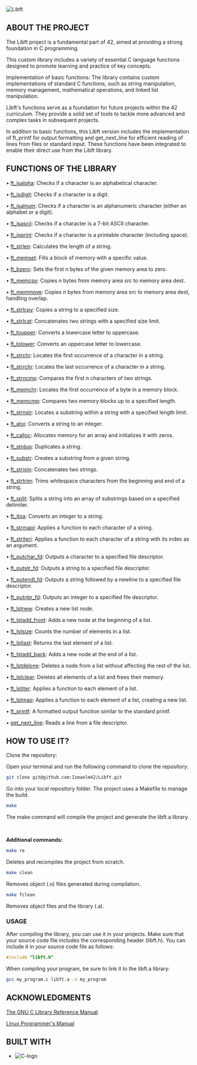 <img alt="Libft" src="https://img.shields.io/badge/LIBFT-42-blue">

## ABOUT THE PROJECT

The Libft project is a fundamental part of 42, aimed at providing a strong foundation in C programming.

This custom library includes a variety of essential C language functions designed to promote learning and practice of key concepts.

Implementation of basic functions: The library contains custom implementations of standard C functions, such as string manipulation, memory management, mathematical operations, and linked list manipulation.

Libft's functions serve as a foundation for future projects within the 42 curriculum. They provide a solid set of tools to tackle more advanced and complex tasks in subsequent projects.

In addition to basic functions, this Libft version includes the implementation of ft_printf for output formatting and get_next_line for efficient reading of lines from files or standard input. These functions have been integrated to enable their direct use from the Libft library.

## FUNCTIONS OF THE LIBRARY

• [ft_isalpha](https://github.com/Ismaelm42/Libft/blob/main/libft/ft_isalpha.c): Checks if a character is an alphabetical character.

• [ft_isdigit](https://github.com/Ismaelm42/Libft/blob/main/libft/ft_isdigit.c): Checks if a character is a digit.

• [ft_isalnum](https://github.com/Ismaelm42/Libft/blob/main/libft/ft_isalnum.c): Checks if a character is an alphanumeric character (either an alphabet or a digit).

• [ft_isascii](https://github.com/Ismaelm42/Libft/blob/main/libft/ft_isascii.c): Checks if a character is a 7-bit ASCII character.

• [ft_isprint](https://github.com/Ismaelm42/Libft/blob/main/libft/ft_isprint.c): Checks if a character is a printable character (including space).

• [ft_strlen](https://github.com/Ismaelm42/Libft/blob/main/libft/ft_strlen.c): Calculates the length of a string.

• [ft_memset](https://github.com/Ismaelm42/Libft/blob/main/libft/ft_memset.c): Fills a block of memory with a specific value.

• [ft_bzero](https://github.com/Ismaelm42/Libft/blob/main/libft/ft_bzero.c): Sets the first n bytes of the given memory area to zero.

• [ft_memcpy](https://github.com/Ismaelm42/Libft/blob/main/libft/ft_memcpy.c): Copies n bytes from memory area src to memory area dest.

• [ft_memmove](https://github.com/Ismaelm42/Libft/blob/main/libft/ft_memmove.c): Copies n bytes from memory area src to memory area dest, handling overlap.

• [ft_strlcpy](https://github.com/Ismaelm42/Libft/blob/main/libft/ft_strlcpy.c): Copies a string to a specified size.

• [ft_strlcat](https://github.com/Ismaelm42/Libft/blob/main/libft/ft_strlcat.c): Concatenates two strings with a specified size limit.

• [ft_toupper](https://github.com/Ismaelm42/Libft/blob/main/libft/ft_toupper.c): Converts a lowercase letter to uppercase.

• [ft_tolower](https://github.com/Ismaelm42/Libft/blob/main/libft/ft_tolower.c): Converts an uppercase letter to lowercase.

• [ft_strchr](https://github.com/Ismaelm42/Libft/blob/main/libft/ft_strchr.c): Locates the first occurrence of a character in a string.

• [ft_strrchr](https://github.com/Ismaelm42/Libft/blob/main/libft/ft_strrchr.c): Locates the last occurrence of a character in a string.

• [ft_strncmp](https://github.com/Ismaelm42/Libft/blob/main/libft/ft_strncmp.c): Compares the first n characters of two strings.

• [ft_memchr](https://github.com/Ismaelm42/Libft/blob/main/libft/ft_memchr.c): Locates the first occurrence of a byte in a memory block.

• [ft_memcmp](https://github.com/Ismaelm42/Libft/blob/main/libft/ft_memcmp.c): Compares two memory blocks up to a specified length.

• [ft_strnstr](https://github.com/Ismaelm42/Libft/blob/main/libft/ft_strnstr.c): Locates a substring within a string with a specified length limit.

• [ft_atoi](https://github.com/Ismaelm42/Libft/blob/main/libft/ft_atoi.c): Converts a string to an integer.

• [ft_calloc](https://github.com/Ismaelm42/Libft/blob/main/libft/ft_calloc.c): Allocates memory for an array and initializes it with zeros.

• [ft_strdup](https://github.com/Ismaelm42/Libft/blob/main/libft/ft_strdup.c): Duplicates a string.

• [ft_substr](https://github.com/Ismaelm42/Libft/blob/main/libft/ft_substr.c): Creates a substring from a given string.

• [ft_strjoin](https://github.com/Ismaelm42/Libft/blob/main/libft/ft_strjoin.c): Concatenates two strings.

• [ft_strtrim](https://github.com/Ismaelm42/Libft/blob/main/libft/ft_strtrim.c): Trims whitespace characters from the beginning and end of a string.

• [ft_split](https://github.com/Ismaelm42/Libft/blob/main/libft/ft_split.c): Splits a string into an array of substrings based on a specified delimiter.

• [ft_itoa](https://github.com/Ismaelm42/Libft/blob/main/libft/ft_itoa.c): Converts an integer to a string.

• [ft_strmapi](https://github.com/Ismaelm42/Libft/blob/main/libft/ft_strmapi.c): Applies a function to each character of a string.

• [ft_striteri](https://github.com/Ismaelm42/Libft/blob/main/libft/ft_striteri.c): Applies a function to each character of a string with its index as an argument.

• [ft_putchar_fd](https://github.com/Ismaelm42/Libft/blob/main/libft/ft_putchar_fd.c): Outputs a character to a specified file descriptor.

• [ft_putstr_fd](https://github.com/Ismaelm42/Libft/blob/main/libft/ft_putstr_fd.c): Outputs a string to a specified file descriptor.

• [ft_putendl_fd](https://github.com/Ismaelm42/Libft/blob/main/libft/ft_putendl_fd.c): Outputs a string followed by a newline to a specified file descriptor.

• [ft_putnbr_fd](https://github.com/Ismaelm42/Libft/blob/main/libft/ft_putnbr_fd.c): Outputs an integer to a specified file descriptor.

• [ft_lstnew](https://github.com/Ismaelm42/Libft/blob/main/libft/ft_lstnew.c): Creates a new list node.

• [ft_lstadd_front](https://github.com/Ismaelm42/Libft/blob/main/libft/ft_lstadd_front_bonus.c): Adds a new node at the beginning of a list.

• [ft_lstsize](https://github.com/Ismaelm42/Libft/blob/main/libft/ft_lstsize_bonus.c): Counts the number of elements in a list.

• [ft_lstlast](https://github.com/Ismaelm42/Libft/blob/main/libft/ft_lstlast_bonus.c): Returns the last element of a list.

• [ft_lstadd_back](https://github.com/Ismaelm42/Libft/blob/main/libft/ft_lstadd_back_bonus.c): Adds a new node at the end of a list.

• [ft_lstdelone](https://github.com/Ismaelm42/Libft/blob/main/libft/ft_lstdelone_bonus.c): Deletes a node from a list without affecting the rest of the list.

• [ft_lstclear](https://github.com/Ismaelm42/Libft/blob/main/libft/ft_lstclear_bonus.c): Deletes all elements of a list and frees their memory.

• [ft_lstiter](https://github.com/Ismaelm42/Libft/blob/main/libft/ft_lstiter_bonus.c): Applies a function to each element of a list.

• [ft_lstmap](https://github.com/Ismaelm42/Libft/blob/main/libft/ft_lstmap_bonus.c): Applies a function to each element of a list, creating a new list.

• [ft_printf](https://github.com/Ismaelm42/Libft/blob/main/libft/ft_printf.c): A formatted output function similar to the standard printf.

• [get_next_line](https://github.com/Ismaelm42/Libft/blob/main/libft/get_next_line.c): Reads a line from a file descriptor.

## HOW TO USE IT?

Clone the repository:

Open your terminal and run the following command to clone the repository:

```sh
git clone git@github.com:Ismaelm42/Libft.git
```

Go into your local repository folder. The project uses a Makefile to manage the build.

```sh
make
```

The make command will compile the project and generate the libft.a library.

<br>

**Additional commands:**

```sh
make re
```

Deletes and recompiles the project from scratch.

```sh
make clean
```

Removes object (.o) files generated during compilation.

```sh
make fclean
```

Removes object files and the library (.a).

### USAGE

After compiling the library, you can use it in your projects. Make sure that your source code file includes the corresponding header (libft.h). You can include it in your source code file as follows:

```c
#include "libft.h"
```

When compiling your program, be sure to link it to the libft.a library:

```sh
gcc my_program.c libft.a -o my_program
```

## ACKNOWLEDGMENTS

[The GNU C Library Reference Manual](https://www.gnu.org/software/libc/manual/pdf/libc.pdf)

[Linux Programmer's Manual](https://man7.org/linux/man-pages/dir_section_3.html)


## BUILT WITH

* <img alt="C-logo" src="https://img.shields.io/badge/C-cdcdcd?style=for-the-badge&logo=Cplusplus&logoColor=2979ff">
